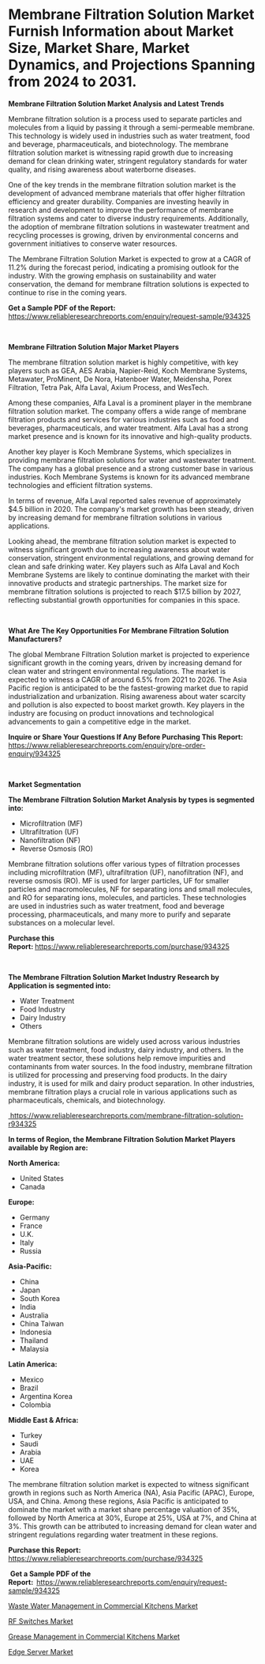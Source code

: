 <p><h1>Membrane Filtration Solution Market Furnish Information about Market Size, Market Share, Market Dynamics, and Projections Spanning from 2024 to 2031.</h1></p><p><strong>Membrane Filtration Solution Market Analysis and Latest Trends</strong></p>
<p><p>Membrane filtration solution is a process used to separate particles and molecules from a liquid by passing it through a semi-permeable membrane. This technology is widely used in industries such as water treatment, food and beverage, pharmaceuticals, and biotechnology. The membrane filtration solution market is witnessing rapid growth due to increasing demand for clean drinking water, stringent regulatory standards for water quality, and rising awareness about waterborne diseases.</p><p>One of the key trends in the membrane filtration solution market is the development of advanced membrane materials that offer higher filtration efficiency and greater durability. Companies are investing heavily in research and development to improve the performance of membrane filtration systems and cater to diverse industry requirements. Additionally, the adoption of membrane filtration solutions in wastewater treatment and recycling processes is growing, driven by environmental concerns and government initiatives to conserve water resources.</p><p>The Membrane Filtration Solution Market is expected to grow at a CAGR of 11.2% during the forecast period, indicating a promising outlook for the industry. With the growing emphasis on sustainability and water conservation, the demand for membrane filtration solutions is expected to continue to rise in the coming years.</p></p>
<p><strong>Get a Sample PDF of the Report:&nbsp;</strong> <a href="https://www.reliableresearchreports.com/enquiry/request-sample/934325">https://www.reliableresearchreports.com/enquiry/request-sample/934325</a></p>
<p>&nbsp;</p>
<p><strong>Membrane Filtration Solution Major Market Players</strong></p>
<p><p>The membrane filtration solution market is highly competitive, with key players such as GEA, AES Arabia, Napier-Reid, Koch Membrane Systems, Metawater, ProMinent, De Nora, Hatenboer Water, Meidensha, Porex Filtration, Tetra Pak, Alfa Laval, Axium Process, and WesTech. </p><p>Among these companies, Alfa Laval is a prominent player in the membrane filtration solution market. The company offers a wide range of membrane filtration products and services for various industries such as food and beverages, pharmaceuticals, and water treatment. Alfa Laval has a strong market presence and is known for its innovative and high-quality products.</p><p>Another key player is Koch Membrane Systems, which specializes in providing membrane filtration solutions for water and wastewater treatment. The company has a global presence and a strong customer base in various industries. Koch Membrane Systems is known for its advanced membrane technologies and efficient filtration systems.</p><p>In terms of revenue, Alfa Laval reported sales revenue of approximately $4.5 billion in 2020. The company's market growth has been steady, driven by increasing demand for membrane filtration solutions in various applications.</p><p>Looking ahead, the membrane filtration solution market is expected to witness significant growth due to increasing awareness about water conservation, stringent environmental regulations, and growing demand for clean and safe drinking water. Key players such as Alfa Laval and Koch Membrane Systems are likely to continue dominating the market with their innovative products and strategic partnerships. The market size for membrane filtration solutions is projected to reach $17.5 billion by 2027, reflecting substantial growth opportunities for companies in this space.</p></p>
<p>&nbsp;</p>
<p><strong>What Are The Key Opportunities For Membrane Filtration Solution Manufacturers?</strong></p>
<p><p>The global Membrane Filtration Solution market is projected to experience significant growth in the coming years, driven by increasing demand for clean water and stringent environmental regulations. The market is expected to witness a CAGR of around 6.5% from 2021 to 2026. The Asia Pacific region is anticipated to be the fastest-growing market due to rapid industrialization and urbanization. Rising awareness about water scarcity and pollution is also expected to boost market growth. Key players in the industry are focusing on product innovations and technological advancements to gain a competitive edge in the market.</p></p>
<p><strong>Inquire or Share Your Questions If Any Before Purchasing This Report:</strong> <a href="https://www.reliableresearchreports.com/enquiry/pre-order-enquiry/934325">https://www.reliableresearchreports.com/enquiry/pre-order-enquiry/934325</a></p>
<p>&nbsp;</p>
<p><strong>Market Segmentation</strong></p>
<p><strong>The Membrane Filtration Solution Market Analysis by types is segmented into:</strong></p>
<p><ul><li>Microfiltration (MF)</li><li>Ultrafiltration (UF)</li><li>Nanofiltration (NF)</li><li>Reverse Osmosis (RO)</li></ul></p>
<p><p>Membrane filtration solutions offer various types of filtration processes including microfiltration (MF), ultrafiltration (UF), nanofiltration (NF), and reverse osmosis (RO). MF is used for larger particles, UF for smaller particles and macromolecules, NF for separating ions and small molecules, and RO for separating ions, molecules, and particles. These technologies are used in industries such as water treatment, food and beverage processing, pharmaceuticals, and many more to purify and separate substances on a molecular level.</p></p>
<p><strong>Purchase this Report:&nbsp;</strong><a href="https://www.reliableresearchreports.com/purchase/934325">https://www.reliableresearchreports.com/purchase/934325</a></p>
<p>&nbsp;</p>
<p><strong>The Membrane Filtration Solution Market Industry Research by Application is segmented into:</strong></p>
<p><ul><li>Water Treatment</li><li>Food Industry</li><li>Dairy Industry</li><li>Others</li></ul></p>
<p><p>Membrane filtration solutions are widely used across various industries such as water treatment, food industry, dairy industry, and others. In the water treatment sector, these solutions help remove impurities and contaminants from water sources. In the food industry, membrane filtration is utilized for processing and preserving food products. In the dairy industry, it is used for milk and dairy product separation. In other industries, membrane filtration plays a crucial role in various applications such as pharmaceuticals, chemicals, and biotechnology.</p></p>
<p><a href="https://www.reliableresearchreports.com/membrane-filtration-solution-r934325">&nbsp;https://www.reliableresearchreports.com/membrane-filtration-solution-r934325</a></p>
<p><strong>In terms of Region, the Membrane Filtration Solution Market Players available by Region are:</strong></p>
<p>
    <p> <strong> North America: </strong>
        <ul>
            <li>United States</li>
            <li>Canada</li>
        </ul>
        </p> 
    <p> <strong> Europe: </strong>
        <ul>
            <li>Germany</li>
            <li>France</li>
            <li>U.K.</li>
            <li>Italy</li>
            <li>Russia</li>
        </ul>
        </p> 
    <p> <strong> Asia-Pacific: </strong>
        <ul>
            <li>China</li>
            <li>Japan</li>
            <li>South Korea</li>
            <li>India</li>
            <li>Australia</li>
            <li>China Taiwan</li>
            <li>Indonesia</li>
            <li>Thailand</li>
            <li>Malaysia</li>
        </ul>
        </p> 
    <p> <strong> Latin America: </strong>
        <ul>
            <li>Mexico</li>
            <li>Brazil</li>
            <li>Argentina Korea</li>
            <li>Colombia</li>
        </ul>
        </p> 
    <p> <strong> Middle East & Africa: </strong>
        <ul>
            <li>Turkey</li>
            <li>Saudi</li>
            <li>Arabia</li>
            <li>UAE</li>
            <li>Korea</li>
        </ul>
    </p>
    </p>
<p><p>The membrane filtration solution market is expected to witness significant growth in regions such as North America (NA), Asia Pacific (APAC), Europe, USA, and China. Among these regions, Asia Pacific is anticipated to dominate the market with a market share percentage valuation of 35%, followed by North America at 30%, Europe at 25%, USA at 7%, and China at 3%. This growth can be attributed to increasing demand for clean water and stringent regulations regarding water treatment in these regions.</p></p>
<p><strong>Purchase this Report: </strong><a href="https://www.reliableresearchreports.com/purchase/934325">https://www.reliableresearchreports.com/purchase/934325</a></p>
<p>&nbsp;<strong>Get a Sample PDF of the Report:&nbsp;&nbsp;</strong><a href="https://www.reliableresearchreports.com/enquiry/request-sample/934325">https://www.reliableresearchreports.com/enquiry/request-sample/934325</a></p>
<p><strong></strong></p>
<p><p><a href="https://github.com/SashaBeier2023/Market-Research-Report-List-1/blob/main/waste-water-management-in-commercial-kitchens-market.md">Waste Water Management in Commercial Kitchens Market</a></p><p><a href="https://www.linkedin.com/pulse/rf-switches-market-competitive-analysis-trends-forecast-2031-q43we">RF Switches Market</a></p><p><a href="https://github.com/singletonthaxterkelliehr2df/Market-Research-Report-List-2/blob/main/grease-management-in-commercial-kitchens-market.md">Grease Management in Commercial Kitchens Market</a></p><p><a href="https://www.linkedin.com/pulse/edge-server-market-analysis-sze-forecasted-period-from-2024-vfj5e">Edge Server Market</a></p></p>